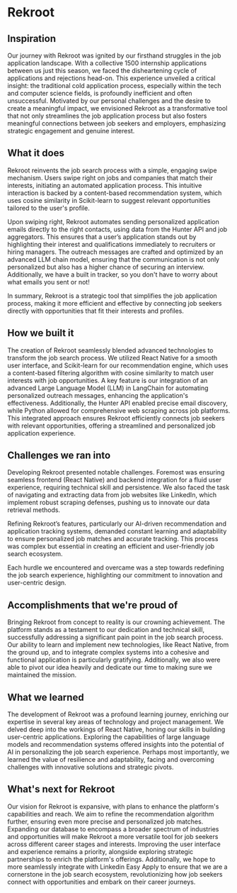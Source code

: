 # Rekroot

## Inspiration
Our journey with Rekroot was ignited by our firsthand struggles in the job application landscape. With a collective 1500 internship applications between us just this season, we faced the disheartening cycle of applications and rejections head-on. This experience unveiled a critical insight: the traditional cold application process, especially within the tech and computer science fields, is profoundly inefficient and often unsuccessful. Motivated by our personal challenges and the desire to create a meaningful impact, we envisioned Rekroot as a transformative tool that not only streamlines the job application process but also fosters meaningful connections between job seekers and employers, emphasizing strategic engagement and genuine interest.

## What it does
Rekroot reinvents the job search process with a simple, engaging swipe mechanism. Users swipe right on jobs and companies that match their interests, initiating an automated application process. This intuitive interaction is backed by a content-based recommendation system, which uses cosine similarity in Scikit-learn to suggest relevant opportunities tailored to the user's profile.

Upon swiping right, Rekroot automates sending personalized application emails directly to the right contacts, using data from the Hunter API and job aggregators. This ensures that a user’s application stands out by highlighting their interest and qualifications immediately to recruiters or hiring managers. The outreach messages are crafted and optimized by an advanced LLM chain model, ensuring that the communication is not only personalized but also has a higher chance of securing an interview. Additionally, we have a built in tracker, so you don't have to worry about what emails you sent or not!

In summary, Rekroot is a strategic tool that simplifies the job application process, making it more efficient and effective by connecting job seekers directly with opportunities that fit their interests and profiles.

## How we built it
The creation of Rekroot seamlessly blended advanced technologies to transform the job search process. We utilized React Native for a smooth user interface, and Scikit-learn for our recommendation engine, which uses a content-based filtering algorithm with cosine similarity to match user interests with job opportunities. A key feature is our integration of an advanced Large Language Model (LLM) in LangChain for automating personalized outreach messages, enhancing the application's effectiveness. Additionally, the Hunter API enabled precise email discovery, while Python allowed for comprehensive web scraping across job platforms. This integrated approach ensures Rekroot efficiently connects job seekers with relevant opportunities, offering a streamlined and personalized job application experience.

## Challenges we ran into
Developing Rekroot presented notable challenges. Foremost was ensuring seamless frontend (React Native) and backend integration for a fluid user experience, requiring technical skill and persistence. We also faced the task of navigating and extracting data from job websites like LinkedIn, which implement robust scraping defenses, pushing us to innovate our data retrieval methods.

Refining Rekroot’s features, particularly our AI-driven recommendation and application tracking systems, demanded constant learning and adaptability to ensure personalized job matches and accurate tracking. This process was complex but essential in creating an efficient and user-friendly job search ecosystem.

Each hurdle we encountered and overcame was a step towards redefining the job search experience, highlighting our commitment to innovation and user-centric design.

## Accomplishments that we're proud of
Bringing Rekroot from concept to reality is our crowning achievement. The platform stands as a testament to our dedication and technical skill, successfully addressing a significant pain point in the job search process. Our ability to learn and implement new technologies, like React Native, from the ground up, and to integrate complex systems into a cohesive and functional application is particularly gratifying. Additionally, we also were able to pivot our idea heavily and dedicate our time to making sure we maintained the mission.

## What we learned
The development of Rekroot was a profound learning journey, enriching our expertise in several key areas of technology and project management. We delved deep into the workings of React Native, honing our skills in building user-centric applications. Exploring the capabilities of large language models and recommendation systems offered insights into the potential of AI in personalizing the job search experience. Perhaps most importantly, we learned the value of resilience and adaptability, facing and overcoming challenges with innovative solutions and strategic pivots.

## What's next for Rekroot
Our vision for Rekroot is expansive, with plans to enhance the platform's capabilities and reach. We aim to refine the recommendation algorithm further, ensuring even more precise and personalized job matches. Expanding our database to encompass a broader spectrum of industries and opportunities will make Rekroot a more versatile tool for job seekers across different career stages and interests. Improving the user interface and experience remains a priority, alongside exploring strategic partnerships to enrich the platform's offerings. Additionally, we hope to more seamlessly integrate with Linkedin Easy Apply to ensure that we are a cornerstone in the job search ecosystem, revolutionizing how job seekers connect with opportunities and embark on their career journeys.

